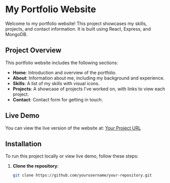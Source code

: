 # My Portfolio Website

Welcome to my portfolio website! This project showcases my skills, projects, and contact information. It is built using React, Express, and MongoDB.

## Project Overview

This portfolio website includes the following sections:
- **Home**: Introduction and overview of the portfolio.
- **About**: Information about me, including my background and experience.
- **Skills**: A list of my skills with visual icons.
- **Projects**: A showcase of projects I've worked on, with links to view each project.
- **Contact**: Contact form for getting in touch.

## Live Demo

You can view the live version of the website at: [Your Project URL](https://portfolio-frontend-puce-ten.vercel.app/)

## Installation

To run this project locally or view live demo, follow these steps:

1. **Clone the repository**:
   ```bash
   git clone https://github.com/yourusername/your-repository.git
